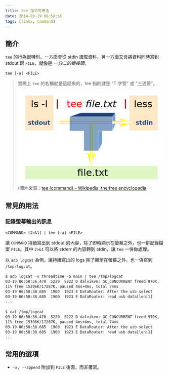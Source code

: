 ```yaml
---
title: tee 指令的用法
date: 2014-03-19 06:58:56
tags: [linux, command]
---
```


## 簡介

`tee` 的行為很特別，一方面會從 stdin 讀取資料，另一方面又會將資料同時寫到 stdout 跟 `FILE`，就像是 _一分二的轉接頭_。

    tee [-a] <FILE>

<!-- more -->

> <i class="fa fa-lightbulb-o fa-3x"></i>
> 實際上 `tee` 的名稱就是這麼來的，tee 指的就是 "T 字管" 或 "三通管"。
>
> ![T 字管](/images/tee.png)
> (圖片來源：[tee (command) - Wikipedia, the free encyclopedia](http://en.wikipedia.org/wiki/Tee_(command))

## 常見的用法

### 記錄螢幕輸出的訊息

    <COMMAND> [2>&1] | tee [-a] <FILE>

讓 `COMMAND` 持續寫出到 stdout 的內容，除了即時顯示在螢幕之外，也一併記錄檔案 `FILE`。其中 `2>&1` 可以將 stderr 的內容轉到 stdin，讓 `tee` 一併做處理。

以 `adb logcat` 為例，讓持續寫出的 logs 除了顯示在螢幕之外，也一併寫到 `/tmp/logcat`。

```
$ adb logcat -v threadtime -b main | tee /tmp/logcat
03-19 06:58:36.470  5220  5222 D dalvikvm: GC_CONCURRENT freed 970K, 11% free 15396K/17287K, paused 4ms+4ms, total 74ms
03-19 06:58:38.685  1900  1923 E DataRouter: After the usb select 
03-19 06:58:38.685  1900  1923 E DataRouter: read usb data[len:1]
...

$ cat /tmp/logcat
03-19 06:58:36.470  5220  5222 D dalvikvm: GC_CONCURRENT freed 970K, 11% free 15396K/17287K, paused 4ms+4ms, total 74ms
03-19 06:58:38.685  1900  1923 E DataRouter: After the usb select 
03-19 06:58:38.685  1900  1923 E DataRouter: read usb data[len:1]
...
```

## 常用的選項

 *  `-a, --append`
    附加到 `FILE` 後面，而非覆寫。

